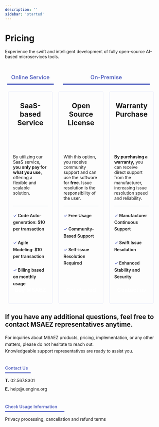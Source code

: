 ```yaml
---
description: ''
sidebar: 'started'
---
```


# Pricing

Experience the swift and intelligent development of fully open-source AI-based microservices tools.

<div class="pricing-box">
    <div class="w33">
        <p class="box-title">Online Service</p>
        <div class="box-style">
            <h3>SaaS-based Service</h3>
            <p class="txt-desc">By utilizing our SaaS service, <b>you only pay for what you use,</b> offering a flexible and scalable solution.</p>
            <div class="list-box">
                <span>✓</span> Code Auto-generation: $10 per transaction<br><br>
                <span>✓</span> Agile Modeling: $10 per transaction<br><br>
                <span>✓</span> Billing based on monthly usage
            </div>
            <div class="font-bold text-white bg-ui-primary btn-pricing">
                <a href="http://labs.msaez.io/">Buy MSAEZ</a>
            </div>
        </div>
    </div>
    <div class="w66">
        <p class="box-title">On-Premise</p>
        <div class="download-shape">
            <div class="box-style">
                <h3>Open Source License</h3>
                <p class="txt-desc">With this option, you receive community support and can use the software for <b>free</b>. Issue resolution is the responsibility of the user.</p>
                <div class="list-box">
                    <span>✓</span> Free Usage<br><br>
                    <span>✓</span> Community-Based Support<br><br>
                    <span>✓</span> Self-issue Resolution Required
                </div>
                <div class="font-bold text-white bg-ui-primary btn-pricing">
                    <a href="https://github.com/msa-ez/platform">Get started</a>
                </div>  
            </div>
            <div class="box-style">
                <h3>Warranty Purchase</h3>
                <p class="txt-desc"><b>By purchasing a warranty,</b> you can receive direct support from the manufacturer, increasing issue resolution speed and reliability.</p>
                <div class="list-box">
                    <span>✓</span> Manufacturer Continuous Support<br><br>
                    <span>✓</span> Swift Issue Resolution<br><br>
                    <span>✓</span> Enhanced Stability and Security
                </div>
                <div class="font-bold text-white bg-ui-primary btn-pricing">
                    <a href="mailto:help@uengine.org">Contact us</a>
                </div>
            </div>
        </div>
    </div>
</div>

<div class="qna-box">
    <h2>If you have any additional questions, feel free to contact MSAEZ representatives anytime.</h2>
    <p>
        For inquiries about MSAEZ products, pricing, implementation, or any other matters, please do not hesitate to reach out.<br>
        Knowledgeable support representatives are ready to assist you.
    </p>
    <p class="lh20">
        <span style="width: 84px;">Contact Us</span>
        <strong>T.</strong> <a href="tel:02-567-8301">02.567.8301</a><br>
        <strong>E.</strong> <a href="mailto:help@uengine.org">help@uengine.org</a>
    </p>
    <p class="lh20">
        <span style="width: 195px;">Check Usage Information</span>
        <a href="https://labs.msaez.io/#/provision" target="_blank">Privacy processing, cancellation and refund terms</a>
    </p>
</div>

<style type='text/css'>
.pricing-box { 
    display: flex; 
    width: 100%; 
    margin-top: 20px;
}
.w33 {
    width: 33%;
}
.w66 {
    width: 66%;
}
.download-shape {
    display: flex;
}
.box-title {
    width: 80%;
    line-height: 20px;
    border-bottom: 5px solid #5c6ac4;
    padding: 10px;
    color: #5c6ac4;
    font-size: 18px;
    font-weight: 600;
    text-align: center;
    margin: 20px auto;
}
.box-style {
    border: 1px solid #e6e9f9;
    border-radius: 5px;
    margin: 0 10px;
    padding: 0 15px;
}
.pricing-box h3 {
    font-size: 23px;
    text-align: center;
    height: 150px;
}
.pricing-box p.txt-desc {
    height: 150px;
    margin-top: 20px;
    margin-bottom: 20px;
}
.btn-pricing {
    width:100%; 
    text-align:center; 
    line-height: 50px; 
    margin-bottom: 20px; 
    border-radius: 5px;
}
.pricing-box a {
    font-size: 18px;
    font-weight: bold;
    color: #fff !important;
    text-decoration: none;
}
.list-box {
    border-top: 1px solid #e6e9f9;
    padding-top: 20px;
    font-size: 14px;
    font-weight: 600;
    line-height: 1.6;
    margin-bottom: 30px;
    height: 200px;
}
.list-box > span {
    color: #5c6ac4;
}
.qna-box {
    margin-top: 30px;
}
.qna-box h2 {
    margin-bottom: 20px;
}
.qna-box p {
    line-height: 1.6;
    margin-bottom: 30px;
}
.qna-box p.lh20 {
    line-height: 2;
}
.qna-box span {
    display: block;
    border-bottom: 3px solid #5c6ac4;
    margin-bottom: 10px;
    color: #5c6ac4;
    font-weight: 600;
}
.qna-box a {
    text-decoration: none;
}

@media only screen and (max-width:607px){
    .pricing-box, .download-shape {
        display: block;
    }
    .w33, .w66 {
        width: 100%;
    }
    .box-title {
        margin-top: 50px;
    }
    .box-style {
        margin-top: 12px;
    }
    .pricing-box h3, .pricing-box p.txt-desc, .list-box {
        height: auto;
    }
    .qna-box h2 {
        line-height: 1.6;
    }
}        
</style>